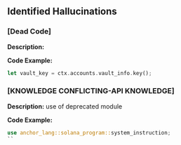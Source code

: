 ## Identified Hallucinations

### [Dead Code]
**Description:** 


**Code Example:**
```rust
let vault_key = ctx.accounts.vault_info.key();
```

### [KNOWLEDGE CONFLICTING-API KNOWLEDGE]
**Description:** 
use of deprecated module 

**Code Example:**
```rust
use anchor_lang::solana_program::system_instruction;
``



